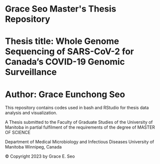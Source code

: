 # Grace Seo Master's Thesis Repository

# Thesis title: Whole Genome Sequencing of SARS-CoV-2 for Canada’s COVID-19 Genomic Surveillance
# Author: Grace Eunchong Seo

This repository contains codes used in bash and RStudio for thesis data analysis and visualization.

A Thesis submitted to the Faculty of Graduate Studies of the University of Manitoba
in partial fulfilment of the requirements of the degree of MASTER OF SCIENCE

Department of Medical Microbiology and Infectious Diseases
University of Manitoba
Winnipeg, Canada

© Copyright 2023 by Grace E. Seo

